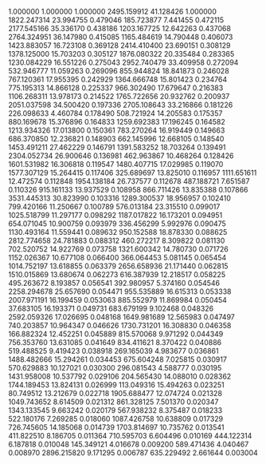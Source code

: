 1.000000	1.000000	1.000000
2495.159912	41.128426	1.000000
1822.247314	23.994755	0.479046
185.723877	7.441455	0.472115
2177.545166	35.336170	0.438186
1203.167725	12.642263	0.437068
2764.324951	36.147980	0.415085
1165.484619	14.790448	0.406073
1423.883057	16.723108	0.369128
2414.410400	23.690151	0.308129
1378.125000	15.703203	0.305127
1876.080322	20.335484	0.283365
1230.084229	16.551226	0.275043
2952.740479	33.409958	0.272094
532.946777	11.059263	0.269096
855.944824	18.841873	0.246028
767.120361	17.955395	0.242929
1364.666748	15.801423	0.234764
775.195313	14.866128	0.225337
966.302490	17.679647	0.216383
1106.268311	13.978173	0.214522
1765.722656	20.932762	0.200937
2051.037598	34.500420	0.197336
2705.108643	33.216866	0.181226
226.098633	4.460784	0.178490
508.721924	14.205583	0.175357
880.169678	15.376896	0.164833
1259.692383	17.196245	0.164582
1213.934326	17.013800	0.150361
783.270264	16.919449	0.149663
686.370850	12.236821	0.148903
662.145996	12.668105	0.148540
1453.491211	27.462229	0.146791
1391.583252	18.703264	0.139491
2304.052734	26.900646	0.136981
462.963867	10.468264	0.128426
1601.531982	16.306818	0.119547
1480.407715	17.029985	0.119070
1577.307129	15.264415	0.117406
325.689697	13.825010	0.116957
1111.651611	12.472574	0.112848
1954.138184	26.737577	0.112678
487.188721	7.651587	0.110326
915.161133	13.937529	0.108958
866.711426	13.835388	0.107866
3531.445313	30.823990	0.103316
1289.300537	18.956957	0.102410
799.420166	11.250667	0.100789
576.013184	23.315510	0.099017
1025.518799	11.297177	0.098292
1187.017822	16.173201	0.094951
654.071045	10.900759	0.093979
336.456299	5.992976	0.090475
1130.493164	11.559441	0.089632
950.152588	18.878330	0.088625
2812.774658	24.781883	0.088312
460.272217	8.309822	0.081130
702.520752	14.922769	0.073758
1321.600342	14.780730	0.071726
1152.026367	10.677108	0.066400
366.064453	5.081145	0.065454
1014.752197	13.618855	0.063379
2656.658936	21.171440	0.062815
1510.015869	13.680674	0.062273
616.387939	12.218517	0.058225
495.263672	8.193857	0.056541
392.980957	5.374160	0.054546
2258.294678	25.657690	0.054471
955.535889	16.615313	0.053338
2007.971191	16.199459	0.053063
885.552979	11.869984	0.050454
37.683105	16.193371	0.049731
683.679199	9.102468	0.048326
2592.059326	17.026695	0.048168
1649.981689	12.565983	0.047497
740.203857	10.964347	0.046626
1730.731201	16.308830	0.046358
166.882324	12.452251	0.045889
815.570068	9.971292	0.044349
756.353760	13.631085	0.041649
834.411621	8.370422	0.040886
519.488525	9.419423	0.038918
269.165039	4.983677	0.036861
1488.482666	15.294261	0.034453
675.604248	7.025815	0.030917
570.629883	10.127021	0.030300
296.081543	4.588777	0.030195
1431.958008	10.537792	0.029106
204.565430	14.088010	0.028362
1744.189453	13.824131	0.026999
113.049316	15.494263	0.023251
80.749512	13.212679	0.022718
1905.688477	12.074724	0.021328
1049.743652	8.614509	0.021312
861.328125	7.501370	0.020347
1343.133545	9.663242	0.020179
567.938232	8.375487	0.018233
522.180176	7.269285	0.018060
1087.426758	10.638809	0.017329
726.745605	14.185068	0.014739
1703.814697	10.735762	0.013541
411.822510	8.186705	0.011364
710.595703	6.604496	0.010169
444.122314	6.187818	0.010048
145.349121	4.016678	0.009200
589.471436	4.040467	0.008970
2896.215820	9.171295	0.006787
635.229492	2.661644	0.003004
